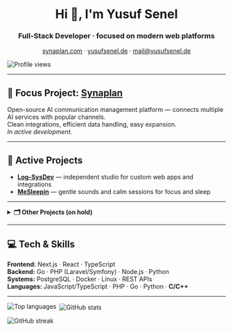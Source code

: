 <h1 align="center">Hi 👋, I'm Yusuf Senel</h1>
<h3 align="center">Full-Stack Developer · focused on modern web platforms</h3>

<p align="center">
  <a href="https://synaplan.com" target="_blank">synaplan.com</a> · 
  <a href="https://yusufsenel.de" target="_blank">yusufsenel.de</a> · 
  <a href="mailto:mail@yusufsenel.de">mail@yusufsenel.de</a>
</p>

<p align="left">
  <img src="https://komarev.com/ghpvc/?username=yusuf57rl&label=Profile%20views&color=0e75b6&style=flat" alt="Profile views" />
</p>

---

## 🚀 Focus Project: <a href="https://synaplan.com"><b>Synaplan</b></a>
Open-source AI communication management platform — connects multiple AI services with popular channels.  
Clean integrations, efficient data handling, easy expansion.  
*In active development.*

---

## 🔧 Active Projects
- <a href="https://log-sysdev.de"><b>Log-SysDev</b></a> — independent studio for custom web apps and integrations
- <a href="https://mesleepin.com"><b>MeSleepin</b></a> — gentle sounds and calm sessions for focus and sleep

---

<details>
  <summary><b>🗂 Other Projects (on hold)</b></summary>

- <a href="https://livalink.com"><b>LivaLink</b></a> — link-in-bio & booking tool  
- <a href="https://skriza.com"><b>Skriza</b></a> — sentiment-based social platform
</details>

---

## 💻 Tech & Skills
**Frontend:** Next.js · React · TypeScript  
**Backend:** Go · PHP (Laravel/Symfony) · Node.js · Python  
**Systems:** PostgreSQL · Docker · Linux · REST APIs  
**Languages:** JavaScript/TypeScript · PHP · Go · Python · **C/C++**

---

<p>
  <img align="left" src="https://github-readme-stats.vercel.app/api/top-langs?username=yusuf57rl&show_icons=true&locale=en&layout=compact&theme=radical" alt="Top languages" />
</p>

<p>&nbsp;<img align="center" src="https://github-readme-stats.vercel.app/api?username=yusuf57rl&show_icons=true&locale=en&layout=compact&theme=radical" alt="GitHub stats" /></p>

<p><img align="center" src="https://github-readme-streak-stats.herokuapp.com/?user=yusuf57rl&layout=compact&theme=radical" alt="GitHub streak" /></p>
